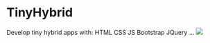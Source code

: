# TinyHybrid
Develop tiny hybrid apps with:
HTML
CSS
JS
Bootstrap
JQuery
...
![](https://github.com/bennywong0515/TinyHybrid/raw/master/4.%20Drag%20to%20sort/screen.gif)
